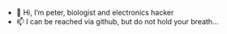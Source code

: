 - 👋 Hi, I’m peter, biologist and electronics hacker 
- 📫 I can be reached via github, but do not hold your breath...

<!---
roessingh/roessingh is a ✨ special ✨ repository because its `README.md` (this file) appears on your GitHub profile.
You can click the Preview link to take a look at your changes.
--->
